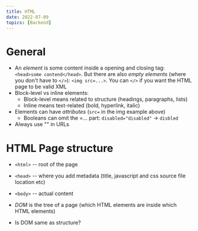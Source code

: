 ```yaml
---
title: HTML
date: 2022-07-09
topics: [Backend]
---
```


# General
- An *element* is some content inside a opening and closing tag: `<head>some contend</head>`. But there are also *empty elements* (where you don't have to `</>`): `<img src=...>`. You can `</>` if you want the HTML page to be valid XML
- Block-level vs inline elements:
  - Block-level means related to structure (headings, paragraphs, lists)
  - Inline means text-related (bold, hyperlink, italic)
- Elements can have *attributes* (`src=` in the img example above)
  - Booleans can omit the =... part: `disabled="disabled"` -> `disbled`
- Always use "" in URLs

# HTML Page structure
- `<html>` -- root of the page
- `<head>` -- where you add metadata (title, javascript and css source file location etc)
- `<body>` -- actual content

- *DOM* is the tree of a page (which HTML elements are inside which HTML elements)
- Is DOM same as structure?


